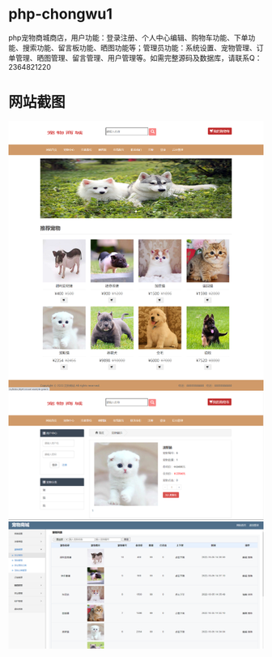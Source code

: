 # php-chongwu1
php宠物商城商店，用户功能：登录注册、个人中心编辑、购物车功能、下单功能、搜索功能、留言板功能、晒图功能等；管理员功能：系统设置、宠物管理、订单管理、晒图管理、留言管理、用户管理等。如需完整源码及数据库，请联系Q：2364821220
# 网站截图
![image](https://github.com/hzl0898/php-chongwu1/blob/main/首页.png)
![image](https://github.com/hzl0898/php-chongwu1/blob/main/宠物详情.png)
![image](https://github.com/hzl0898/php-chongwu1/blob/main/宠物管理.png)
